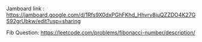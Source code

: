 Jamboard link : https://jamboard.google.com/d/1Rfs9X0dxPGhFKhd_Hhvrv8juQZZDO4K27GS92grUbkw/edit?usp=sharing

Fib Question: https://leetcode.com/problems/fibonacci-number/description/
